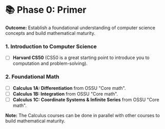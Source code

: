 # 📚 Phase 0: Primer

**Outcome:** Establish a foundational understanding of computer science concepts and build mathematical maturity.

### 1. Introduction to Computer Science

* [ ] **Harvard CS50** (CS50 is a great starting point to introduce you to computation and problem-solving).

### 2. Foundational Math

* [ ] **Calculus 1A: Differentiation** from OSSU "Core math".
* [ ] **Calculus 1B: Integration** from OSSU "Core math".
* [ ] **Calculus 1C: Coordinate Systems & Infinite Series** from OSSU "Core math".

**Note:** The Calculus courses can be done in parallel with other courses to build mathematical maturity.